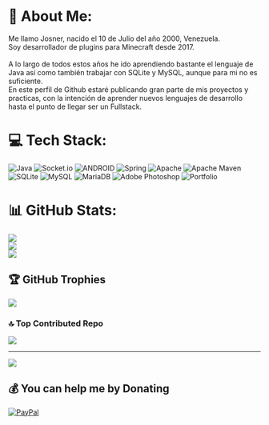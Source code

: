 # 💫 About Me:
Me llamo Josner, nacido el 10 de Julio del año 2000, Venezuela.<br>Soy desarrollador de plugins para Minecraft desde 2017.<br><br>A lo largo de todos estos años he ido aprendiendo bastante el lenguaje de Java así como también trabajar con SQLite y MySQL, aunque para mi no es suficiente.<br>En este perfil de Github estaré publicando gran parte de mis proyectos y practicas, con la intención de aprender nuevos lenguajes de desarrollo hasta el punto de llegar ser un Fullstack.


# 💻 Tech Stack:
![Java](https://img.shields.io/badge/java-%23ED8B00.svg?style=flat&logo=java&logoColor=white) ![Socket.io](https://img.shields.io/badge/Socket.io-black?style=flat&logo=socket.io&badgeColor=010101) ![ANDROID](https://img.shields.io/badge/android-%2320232a.svg?style=flat&logo=android&logoColor=%a4c639) ![Spring](https://img.shields.io/badge/spring-%236DB33F.svg?style=flat&logo=spring&logoColor=white) ![Apache](https://img.shields.io/badge/apache-%23D42029.svg?style=flat&logo=apache&logoColor=white) ![Apache Maven](https://img.shields.io/badge/Apache%20Maven-C71A36?style=flat&logo=Apache%20Maven&logoColor=white) ![SQLite](https://img.shields.io/badge/sqlite-%2307405e.svg?style=flat&logo=sqlite&logoColor=white) ![MySQL](https://img.shields.io/badge/mysql-%2300f.svg?style=flat&logo=mysql&logoColor=white) ![MariaDB](https://img.shields.io/badge/MariaDB-003545?style=flat&logo=mariadb&logoColor=white) ![Adobe Photoshop](https://img.shields.io/badge/adobephotoshop-%2331A8FF.svg?style=flat&logo=adobephotoshop&logoColor=white) ![Portfolio](https://img.shields.io/badge/Portfolio-%23000000.svg?style=flat&logo=firefox&logoColor=#FF7139)
# 📊 GitHub Stats:
![](https://github-readme-stats.vercel.app/api?username=Josn3r&theme=vue-dark&hide_border=false&include_all_commits=false&count_private=false)<br/>
![](https://github-readme-streak-stats.herokuapp.com/?user=Josn3r&theme=vue-dark&hide_border=false)<br/>
![](https://github-readme-stats.vercel.app/api/top-langs/?username=Josn3r&theme=vue-dark&hide_border=false&include_all_commits=false&count_private=false&layout=compact)

## 🏆 GitHub Trophies
![](https://github-profile-trophy.vercel.app/?username=Josn3r&theme=radical&no-frame=false&no-bg=false&margin-w=4)

### 🔝 Top Contributed Repo
![](https://github-contributor-stats.vercel.app/api?username=Josn3r&limit=5&theme=tokyonight&combine_all_yearly_contributions=true)

---
[![](https://visitcount.itsvg.in/api?id=Josn3r&icon=7&color=10)](https://visitcount.itsvg.in)

  ## 💰 You can help me by Donating
  [![PayPal](https://img.shields.io/badge/PayPal-00457C?style=for-the-badge&logo=paypal&logoColor=white)](https://paypal.me/https://paypal.me/Josn3r) 

  
<!-- Proudly created with GPRM ( https://gprm.itsvg.in ) -->
